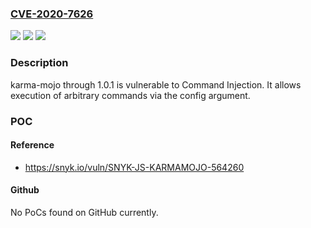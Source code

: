 ### [CVE-2020-7626](https://cve.mitre.org/cgi-bin/cvename.cgi?name=CVE-2020-7626)
![](https://img.shields.io/static/v1?label=Product&message=karma-mojo&color=blue)
![](https://img.shields.io/static/v1?label=Version&message=n%2Fa&color=blue)
![](https://img.shields.io/static/v1?label=Vulnerability&message=Command%20Injection&color=brighgreen)

### Description

karma-mojo through 1.0.1 is vulnerable to Command Injection. It allows execution of arbitrary commands via the config argument.

### POC

#### Reference
- https://snyk.io/vuln/SNYK-JS-KARMAMOJO-564260

#### Github
No PoCs found on GitHub currently.

